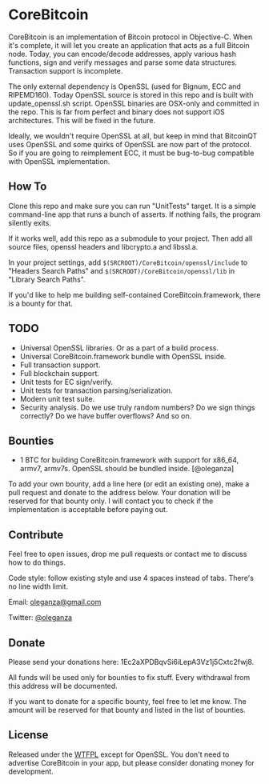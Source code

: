 
CoreBitcoin
===========

CoreBitcoin is an implementation of Bitcoin protocol in Objective-C. When it's complete, it will let you create an application that acts as a full Bitcoin node. Today, you can encode/decode addresses, apply various hash functions, sign and verify messages and parse some data structures. Transaction support is incomplete.

The only external dependency is OpenSSL (used for Bignum, ECC and RIPEMD160). Today OpenSSL source is stored in this repo and is built with update_openssl.sh script. OpenSSL binaries are OSX-only and committed in the repo. This is far from perfect and binary does not support iOS architectures. This will be fixed in the future.

Ideally, we wouldn't require OpenSSL at all, but keep in mind that BitcoinQT uses OpenSSL and some quirks of OpenSSL are now part of the protocol. So if you are going to reimplement ECC, it must be bug-to-bug compatible with OpenSSL implementation.

How To
------

Clone this repo and make sure you can run "UnitTests" target. It is a simple command-line app that runs a bunch of asserts. If nothing fails, the program silently exits.

If it works well, add this repo as a submodule to your project. Then add all source files, openssl headers and libcrypto.a and libssl.a. 

In your project settings, add `$(SRCROOT)/CoreBitcoin/openssl/include` to "Headers Search Paths" and `$(SRCROOT)/CoreBitcoin/openssl/lib` in "Library Search Paths".

If you'd like to help me building self-contained CoreBitcoin.framework, there is a bounty for that.


TODO
----

- Universal OpenSSL libraries. Or as a part of a build process.
- Universal CoreBitcoin.framework bundle with OpenSSL inside.
- Full transaction support.
- Full blockchain support.
- Unit tests for EC sign/verify.
- Unit tests for transaction parsing/serialization.
- Modern unit test suite.
- Security analysis. Do we use truly random numbers? Do we sign things correctly? Do we have buffer overflows? And so on.


Bounties
--------

- 1 BTC for building CoreBitcoin.framework with support for x86_64, armv7, armv7s. OpenSSL should be bundled inside. [@oleganza]

To add your own bounty, add a line here (or edit an existing one), make a pull request and donate to the address below. Your donation will be reserved for that bounty only. I will contact you to check if the implementation is acceptable before paying out.


Contribute
----------

Feel free to open issues, drop me pull requests or contact me to discuss how to do things.

Code style: follow existing style and use 4 spaces instead of tabs. There's no line width limit.

Email: [oleganza@gmail.com](mailto:oleganza@gmail.com)

Twitter: [@oleganza](http://twitter.com/oleganza)


Donate
------

Please send your donations here: 1Ec2aXPDBqvSi6iLepA3Vz1j5Cxtc2fwj8.

All funds will be used only for bounties to fix stuff. Every withdrawal from this address will be documented.

If you want to donate for a specific bounty, feel free to let me know. The amount will be reserved for that bounty and listed in the list of bounties.


License
-------

Released under the [WTFPL](http://www.wtfpl.net) except for OpenSSL. You don't need to advertise CoreBitcoin in your app, but please consider donating money for development.

